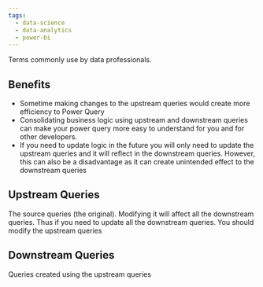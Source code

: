 ```yaml
---
tags:
  - data-science
  - data-analytics
  - power-bi
---
```

Terms commonly use by data professionals. 
## Benefits
- Sometime making changes to the upstream queries would create more efficiency to Power Query
- Consolidating business logic using upstream and downstream queries can make your power query more easy to understand for you and for other developers. 
- If you need to update logic in the future you will only need to update the upstream queries and it will reflect in the downstream queries. However, this can also be a disadvantage as it can create unintended effect to the downstream queries

## Upstream Queries
The source queries (the original).
Modifying it will affect all the downstream queries. Thus if you need to update all the downstream queries. You should modify the upstream queries

## Downstream Queries
Queries created using the upstream queries